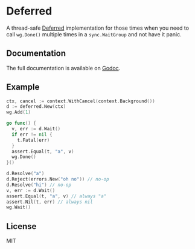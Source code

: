 # Deferred

A thread-safe [Deferred](https://developer.mozilla.org/en-US/docs/Mozilla/JavaScript_code_modules/Promise.jsm/Deferred#backwards_forwards_compatible) implementation for those times when you need to call `wg.Done()` multiple times in a `sync.WaitGroup` and not have it panic.

## Documentation

The full documentation is available on [Godoc](https://godoc.org/github.com/matthewmueller/go-deferred).

## Example

```go
ctx, cancel := context.WithCancel(context.Background())
d := deferred.New(ctx)
wg.Add(1)

go func() {
  v, err := d.Wait()
  if err != nil {
    t.Fatal(err)
  }
  assert.Equal(t, "a", v)
  wg.Done()
}()

d.Resolve("a")
d.Reject(errors.New("oh no")) // no-op
d.Resolve("hi") // no-op
v, err := d.Wait()
assert.Equal(t, "a", v) // always "a"
assert.Nil(t, err) // always nil
wg.Wait()
```

## License

MIT
